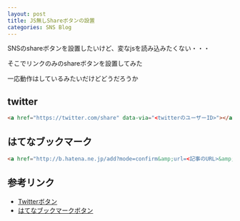 ```yaml
---
layout: post
title: JS無しShareボタンの設置
categories: SNS Blog
---
```


SNSのshareボタンを設置したいけど、変なjsを読み込みたくない・・・

そこでリンクのみのshareボタンを設置してみた

一応動作はしているみたいだけどどうだろうか

## twitter

```html
<a href="https://twitter.com/share" data-via="<twitterのユーザーID>"></a>
```

## はてなブックマーク

```html
<a href="http://b.hatena.ne.jp/add?mode=confirm&amp;url=<記事のURL>&amp;title=<記事のタイトル>"></a>
```

## 参考リンク

* [Twitterボタン](https://about.twitter.com/ja/resources/buttons#tweet)
* [はてなブックマークボタン](http://b.hatena.ne.jp/guide/bbutton)
